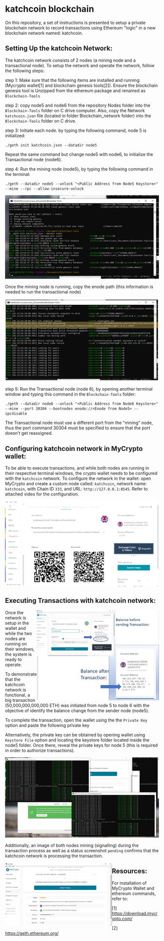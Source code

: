 # katchcoin blockchain

On this repository, a set of instructions is presented to setup a private blockchain network to record transactions using Ethereum "logic" in a new blockchain network named: katchcoin.

## Setting Up the katchcoin Network:

The katchcoin network consists of 2 nodes (a mining node and a transactional node). To setup the network and operate the network, follow the following steps:

step 1: Make sure that the following items are installed and running: (Mycrypto wallet[1] and blockchain genesis tools[2]). Ensure the blockchain genesis tool is Unzipped from the ethereum package and renamed as `Blockchain-Tools`

step 2: copy node5 and node6 from the repository Nodes folder into the `Blockchain-Tools` folder on C drive computer. Also, copy the Network `katchcoin.json` file (located in folder Blockchain_network folder) into the `Blockchain-Tools` folder on C drive.

step 3: Initiate each node. by typing the following command, node 5 is initialized:
```shell
./geth init katchcoin.json --datadir node5
``` 
Repeat the same command but change node5 with node6, to initialize the Transactional node (node6).

step 4: Run the mining node (node5), by typing the following command in the terminal: 
```shell
./geth --datadir node5 --unlock "<Public Address from Node5 Keystore>" --mine --rpc --allow-insecure-unlock
```
![node 5 running](Screenshots/run_node5.png)

Once the mining node is running, copy the enode path (this information is needed to run the transactional node)

![copy enode](Screenshots/enode_to_copy.png)

step 5: Run the Transactional node (node 6), by opening another terminal window and typing this command in the `Blockchain-Tools` folder:

```shell
./geth --datadir node6 --unlock "<Public Address from Node6 Keystore>" --mine --port 30304 --bootnodes enode://<Enode from Node5> --ipcdisable
```

The Transactional node must use a different port from the "mining" node, thus the port command 30304 must be specified to ensure that the port doesn't get reassigned.

## Configuring katchcoin network in MyCrypto wallet:

To be able to execute transactions, and while both nodes are running in their respective terminal windows, the crypto wallet needs to be configured with the `katchcoin` network. To configure the network in the wallet: open MyCrypto and create a custom node called: `katchcoin`, network name: `katchcoin`, with Chain ID `333`, and URL: `http://127.0.0.1:8545`. Refer to attached video for the configuration.

![configuring katchcoin in myCrypto](Screenshots/crypto_network_config.gif)


## Executing Transactions with katchcoin network:

<img src=Screenshots/balances_before_after.png width="400" align="right" />
Once the network is setup in the wallet and while the two nodes are running on their windows, the system is ready to operate.

To demonstrate that the katchcoin network is functional, a big transaction (50,000,000,000,000 ETH) was initiated from node 5 to node 6 with the objective of identify the balance change from the sender node (node5).

To complete the transaction, open the wallet using the the `Private Key` option and paste the following private key

 Alternatively, the private key can be obtained by opening wallet using `Keystore File` option and locating the keystore folder located inside the node5 folder. Once there, reveal the private keys for node 5 (this is required in order to authorize transactions).


![nodes running](Screenshots/nodes_running_transac.png)

Additionally, an image of both nodes mining (signalling) during the transaction process as well as a status screenshot `pending` confirms that the katchcoin network is processing the transaction.

<img src=Screenshots/status_pending.png width="350" align="left" />







## Resources:

For installation of MyCrypto Wallet and ethereum commands, refer to:

[1] https://download.mycrypto.com/

[2] https://geth.ethereum.org/



